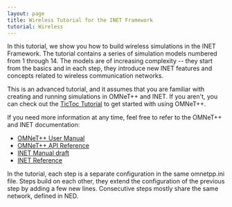 ```yaml
---
layout: page
title: Wireless Tutorial for the INET Framework
tutorial: Wireless
---
```


In this tutorial, we show you how to build wireless simulations in the INET
Framework. The tutorial contains a series of simulation models numbered from 1 through 14.
The models are of increasing complexity -- they start from the basics and
in each step, they introduce new INET features and concepts related to wireless communication
networks.

This is an advanced tutorial, and it assumes that you are familiar with creating
and running simulations in OMNeT++ and  INET. If you aren't, you can check out
the <a href="https://omnetpp.org/doc/omnetpp/tictoc-tutorial/"
target="_blank">TicToc Tutorial</a> to get started with using OMNeT++. 

If you need more information at any time, feel free to refer to the OMNeT++ and
INET documentation:

- <a href="https://omnetpp.org/doc/omnetpp/manual/usman.html" target="_blank">OMNeT++ User Manual</a>
- <a href="https://omnetpp.org/doc/omnetpp/api/index.html" target="_blank">OMNeT++ API Reference</a>
- <a href="https://omnetpp.org/doc/inet/api-current/inet-manual-draft.pdf" target="_blank">INET Manual draft</a>
- <a href="https://omnetpp.org/doc/inet/api-current/neddoc/index.html" target="_blank">INET Reference</a>

In the tutorial, each step is a separate configuration in the same omnetpp.ini file.
Steps build on each other, they extend the configuration of the previous step by adding
a few new lines. Consecutive steps mostly share the same network, defined in NED.
